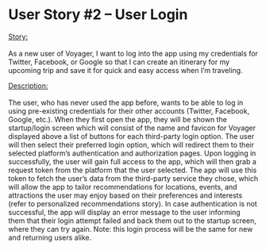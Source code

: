 # User Story #2 &ndash; User Login

<ins>Story: </ins><br /><br />
As a new user of Voyager, I want to log into the app using my credentials for Twitter, Facebook, or Google so that I can create an itinerary for my upcoming trip and save it for quick and easy access when I’m traveling.

<ins>Description: </ins><br /><br />
The user, who has never used the app before, wants to be able to log in using pre-existing credentials for their other accounts (Twitter, Facebook, Google, etc.). When they first open the app, they will be shown the startup/login screen which will consist of the name and favicon for Voyager displayed above a list of buttons for each third-party login option. The user will then select their preferred login option, which will redirect them to their selected platform’s authentication and authorization pages. Upon logging in successfully, the user will gain full access to the app, which will then grab a request token from the platform that the user selected. The app will use this token to fetch the user’s data from the third-party service they chose, which will allow the app to tailor recommendations for locations, events, and attractions the user may enjoy based on their preferences and interests (refer to personalized recommendations story). In case authentication is not successful, the app will display an error message to the user informing them that their login attempt failed and back them out to the startup screen, where they can try again. Note: this login process will be the same for new and returning users alike.
